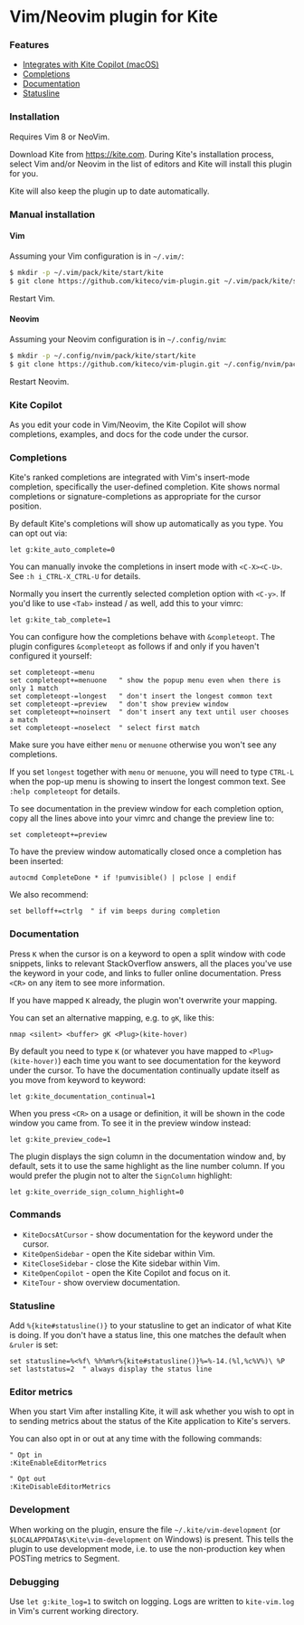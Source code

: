 # Vim/Neovim plugin for Kite


### Features

- [Integrates with Kite Copilot (macOS)](#kite-copilot)
- [Completions](#completions)
- [Documentation](#documentation)
- [Statusline](#statusline)


### Installation

Requires Vim 8 or NeoVim.

Download Kite from https://kite.com.  During Kite's installation process, select Vim and/or Neovim in the list of editors and Kite will install this plugin for you.

Kite will also keep the plugin up to date automatically.


### Manual installation

#### Vim

Assuming your Vim configuration is in `~/.vim/`:

```sh
$ mkdir -p ~/.vim/pack/kite/start/kite
$ git clone https://github.com/kiteco/vim-plugin.git ~/.vim/pack/kite/start/kite/
```

Restart Vim.


#### Neovim

Assuming your Neovim configuration is in `~/.config/nvim`:

```sh
$ mkdir -p ~/.config/nvim/pack/kite/start/kite
$ git clone https://github.com/kiteco/vim-plugin.git ~/.config/nvim/pack/kite/start/kite/
```

Restart Neovim.


### Kite Copilot

As you edit your code in Vim/Neovim, the Kite Copilot will show completions, examples, and docs for the code under the cursor.


### Completions

Kite's ranked completions are integrated with Vim's insert-mode completion, specifically the user-defined completion.  Kite shows normal completions or signature-completions as appropriate for the cursor position.

By default Kite's completions will show up automatically as you type.  You can opt out via:

```viml
let g:kite_auto_complete=0
```

You can manually invoke the completions in insert mode with `<C-X><C-U>`.  See `:h i_CTRL-X_CTRL-U` for details.

Normally you insert the currently selected completion option with `<C-y>`.  If you'd like to use `<Tab>` instead / as well, add this to your vimrc:

```viml
let g:kite_tab_complete=1
```

You can configure how the completions behave with `&completeopt`.  The plugin configures `&completeopt` as follows if and only if you haven't configured it yourself:

```viml
set completeopt-=menu
set completeopt+=menuone   " show the popup menu even when there is only 1 match
set completeopt-=longest   " don't insert the longest common text
set completeopt-=preview   " don't show preview window
set completeopt+=noinsert  " don't insert any text until user chooses a match
set completeopt-=noselect  " select first match
```

Make sure you have either `menu` or `menuone` otherwise you won't see any completions.

If you set `longest` together with `menu` or `menuone`, you will need to type `CTRL-L` when the pop-up menu is showing to insert the longest common text.  See `:help completeopt` for details.

To see documentation in the preview window for each completion option, copy all the lines above into your vimrc and change the preview line to:

```viml
set completeopt+=preview
```

To have the preview window automatically closed once a completion has been inserted:

```viml
autocmd CompleteDone * if !pumvisible() | pclose | endif
```

We also recommend:

```viml
set belloff+=ctrlg  " if vim beeps during completion
```


### Documentation

Press `K` when the cursor is on a keyword to open a split window with code snippets, links to relevant StackOverflow answers, all the places you've use the keyword in your code, and links to fuller online documentation.  Press `<CR>` on any item to see more information.

If you have mapped `K` already, the plugin won't overwrite your mapping.

You can set an alternative mapping, e.g. to `gK`, like this:

```viml
nmap <silent> <buffer> gK <Plug>(kite-hover)
```

By default you need to type `K` (or whatever you have mapped to `<Plug>(kite-hover)`) each time you want to see documentation for the keyword under the cursor.  To have the documentation continually update itself as you move from keyword to keyword:

```viml
let g:kite_documentation_continual=1
```

When you press `<CR>` on a usage or definition, it will be shown in the code window you came from.  To see it in the preview window instead:

```viml
let g:kite_preview_code=1
```

The plugin displays the sign column in the documentation window and, by default, sets it to use the same highlight as the line number column.  If you would prefer the plugin not to alter the `SignColumn` highlight:

```viml
let g:kite_override_sign_column_highlight=0
```


### Commands

- `KiteDocsAtCursor` - show documentation for the keyword under the cursor.
- `KiteOpenSidebar` - open the Kite sidebar within Vim.
- `KiteCloseSidebar` - close the Kite sidebar within Vim.
- `KiteOpenCopilot` - open the Kite Copilot and focus on it.
- `KiteTour` - show overview documentation.



### Statusline

Add `%{kite#statusline()}` to your statusline to get an indicator of what Kite is doing.  If you don't have a status line, this one matches the default when `&ruler` is set:

```viml
set statusline=%<%f\ %h%m%r%{kite#statusline()}%=%-14.(%l,%c%V%)\ %P
set laststatus=2  " always display the status line
```


### Editor metrics

When you start Vim after installing Kite, it will ask whether you wish to opt in to sending metrics about the status of the Kite application to Kite's servers.

You can also opt in or out at any time with the following commands:

```viml
" Opt in
:KiteEnableEditorMetrics

" Opt out
:KiteDisableEditorMetrics
```


### Development

When working on the plugin, ensure the file `~/.kite/vim-development` (or `$LOCALAPPDATA$\Kite\vim-development` on Windows) is present.  This tells the plugin to use development mode, i.e. to use the non-production key when POSTing metrics to Segment.


### Debugging

Use `let g:kite_log=1` to switch on logging.  Logs are written to `kite-vim.log` in Vim's current working directory.
